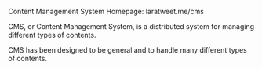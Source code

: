 Content Management System
Homepage: laratweet.me/cms

CMS, or Content Management System, is a distributed system for managing different types of contents.

CMS has been designed to be general and to handle many different types of contents. 
